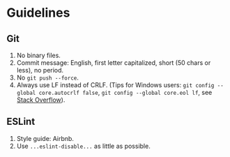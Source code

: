 # Guidelines

## Git

1. No binary files.
2. Commit message: English, first letter capitalized, short (50 chars or less), no period.
3. No `git push --force`.
4. Always use LF instead of CRLF. (Tips for Windows users: `git config --global core.autocrlf false`, `git config --global core.eol lf`, see [Stack Overflow](https://stackoverflow.com/a/13154031/8418049)).

## ESLint

1. Style guide: Airbnb.
2. Use `...eslint-disable...` as little as possible.